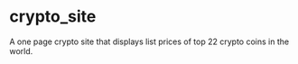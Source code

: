 # crypto_site
A one page crypto site that displays list prices of top 22 crypto coins in the world.
